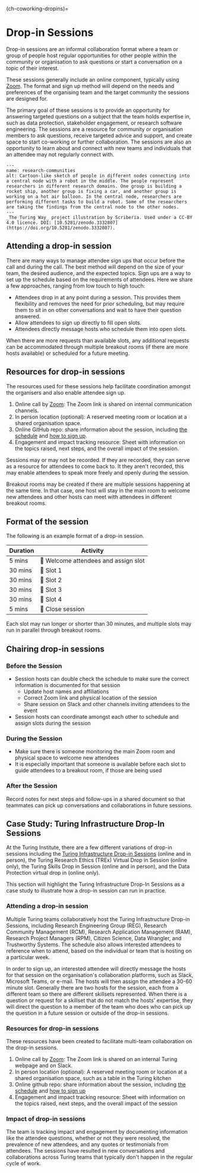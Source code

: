 (ch-coworking-dropins)=

# Drop-in Sessions

Drop-in sessions are an informal collaboration format where a team or group of people host regular opportunities for other people within the community or organisation to ask questions or start a conversation on a topic of their interest.

These sessions generally include an online component, typically using [Zoom](https://www.zoom.us/). 
The format and sign up method will depend on the needs and preferences of the organising team and the target community the sessions are designed for.

The primary goal of these sessions is to provide an opportunity for answering targeted questions on a subject that the team holds expertise in, such as data protection, stakeholder engagement, or research software engineering.
The sessions are a resource for community or organisation members to ask questions, receive targeted advice and support, and create space to start co-working or further collaboration.
The sessions are also an opportunity to learn about and connect with new teams and individuals that an attendee may not regularly connect with.

```{figure} ../../figures/research-communities.*
---
name: research-communities
alt: Cartoon-like sketch of people in different nodes connecting into a central node with a robot in the middle. The people represent researchers in different research domains. One group is building a rocket ship, another group is fixing a car, and another group is working on a hot air balloon. In the central node, researchers are performing different tasks to build a robot. Some of the researchers are taking the findings from the central node to the other nodes.
---
_The Turing Way_ project illustration by Scriberia. Used under a CC-BY 4.0 licence. DOI: [10.5281/zenodo.3332807](https://doi.org/10.5281/zenodo.3332807).
```

## Attending a drop-in session

There are many ways to manage attendee sign ups that occur before the call and during the call.
The best method will depend on the size of your team, the desired audience, and the expected topics.
Sign ups are a way to set up the schedule based on the requirements of attendees.
Here we share a few approaches, ranging from low touch to high touch:
- Attendees drop in at any point during a session. This provides them flexibility and removes the need for prior scheduling, but may require them to sit in on other conversations and wait to have their question answered.
- Allow attendees to sign up directly to fill open slots.
- Attendees directly message hosts who schedule them into open slots. 

When there are more requests than available slots, any additional requests can be accommodated through multiple breakout rooms (if there are more hosts available) or scheduled for a future meeting.

## Resources for drop-in sessions

The resources used for these sessions help facilitate coordination amongst the organisers and also enable attendee sign up.

1. Online call by [Zoom](https://www.zoom.us/): The Zoom link is shared on internal communication channels.
2. In person location (optional): A reserved meeting room or location at a shared organisation space.
3. Online GitHub repo: share information about the session, including [the schedule](https://github.com/alan-turing-institute/infrastructure-drop-ins/wiki/Schedule) and [how to sign up](https://github.com/alan-turing-institute/infrastructure-drop-ins).
4. Engagement and impact tracking resource: Sheet with information on the topics raised, next steps, and the overall impact of the session.

Sessions may or may not be recorded.
If they are recorded, they can serve as a resource for attendees to come back to.
It they aren't recorded, this may enable attendees to speak more freely and openly during the session.

Breakout rooms may be created if there are multiple sessions happening at the same time.
In that case, one host will stay in the main room to welcome new attendees and other hosts can meet with attendees in different breakout rooms.

## Format of the session

The following is an example format of a drop-in session.

| Duration | Activity |
| ---- | -------- |
| 5 mins | 👋 Welcome attendees and assign slot |
| 30 mins | 💬 Slot 1 |
| 30 mins | 💬 Slot 2 |
| 30 mins | 💬 Slot 3 |
| 30 mins | 💬 Slot 4 |
| 5 mins | 👋 Close session |

Each slot may run longer or shorter than 30 minutes, and multiple slots may run in parallel through breakout rooms.

## Chairing drop-in sessions

### Before the Session

- Session hosts can double check the schedule to make sure the correct information is documented for that session
    - Update host names and affiliations
    - Correct Zoom link and physical location of the session
    - Share session on Slack and other channels inviting attendees to the event
- Session hosts can coordinate amongst each other to schedule and assign slots during the session

### During the Session

- Make sure there is someone monitoring the main Zoom room and physical space to welcome new attendees
- It is especially important that someone is available before each slot to guide attendees to a breakout room, if those are being used 

### After the Session

Record notes for next steps and follow-ups in a shared document so that teammates can pick up conversations and collaborations in future sessions.

## Case Study: Turing Infrastructure Drop-In Sessions

At the Turing Institute, there are a few different variations of drop-in sessions including the [Turing Infrastructure Drop-in Sessions](https://github.com/alan-turing-institute/infrastructure-drop-ins) (online and in person), the Turing Research Ethics (TREx) Virtual Drop in Session (online only), the Turing Skills Drop in Session (online and in person), and the Data Protection virtual drop in (online only).

This section will highlight the Turing Infrastructure Drop-In Sessions as a case study to illustrate how a drop-in session can run in practice.

### Attending a drop-in session

Multiple Turing teams collaboratively host the Turing Infrastructure Drop-in Sessions, including Research Engineering Group (REG), Research Community Management (RCM), Research Application Management (RAM), Research Project Managers (RPM), Citizen Science, Data Wrangler, and Trustworthy Systems.
The schedule also allows interested attendees to reference when to attend, based on the individual or team that is hosting on a particular week.

In order to sign up, an interested attendee will directly message the hosts for that session on the organisation's collaboration platforms, such as Slack, Microsoft Teams, or e-mail.
The hosts will then assign the attendee a 30-60 minute slot.
Generally there are two hosts for the session, each from a different team so there are different skillsets represented.
When there is a question or request for a skillset that do not match the hosts' expertise, they will direct the question to a member of the team who does who can pick up the question in a future session or outside of the drop-in sessions.


### Resources for drop-in sessions

These resources have been created to facilitate multi-team collaboration on the drop-in sessions.

1. Online call by [Zoom](https://www.zoom.us/): The Zoom link is shared on an internal Turing webpage and on Slack.
2. In person location (optional): A reserved meeting room or location at a shared organisation space, such as a table in the Turing kitchen
3. Online github repo: share information about the session, including [the schedule](https://github.com/alan-turing-institute/infrastructure-drop-ins/wiki/Schedule) and [how to sign up](https://github.com/alan-turing-institute/infrastructure-drop-ins)
4. Engagement and impact tracking resource: Sheet with information on the topics raised, next steps, and the overall impact of the session

### Impact of drop-in sessions

The team is tracking impact and engagement by documenting information like the attendee questions, whether or not they were resolved, the prevalence of new attendees, and any quotes or testimonials from attendees.
The sessions have resulted in new conversations and collaborations across Turing teams that typically don't happen in the regular cycle of work.
